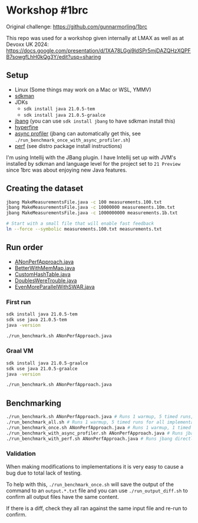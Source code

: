 # Workshop #1brc

Original challenge: https://github.com/gunnarmorling/1brc

This repo was used for a workshop given internally at LMAX as well as at Devoxx UK 2024:
https://docs.google.com/presentation/d/1XA78LGgj9ldSPr5mjDAZQHzXQPFB7sowgfLhH0kQg3Y/edit?usp=sharing

## Setup

 - Linux (Some things may work on a Mac or WSL, YMMV)
 - [sdkman](https://sdkman.io/)
 - JDKs
     - `sdk install java 21.0.5-tem`
     - `sdk install java 21.0.5-graalce`
 - [jbang](https://www.jbang.dev/) (you can use `sdk install jbang` to have sdkman install this)
 - [hyperfine](https://github.com/sharkdp/hyperfine)
 - [async profiler](https://github.com/async-profiler/async-profiler) (jbang can automatically get this, see `./run_benchmark_once_with_async_profiler.sh`)
 - [perf](https://perfwiki.github.io/main/) (see distro package install instructions)

I'm using Intellij with the JBang plugin. I have Intellij set up with JVM's installed by sdkman and language level for 
the project set to `21 Preview` since 1brc was about enjoying new Java features.

## Creating the dataset

```bash
jbang MakeMeasurementsFile.java -c 100 measurements.100.txt 
jbang MakeMeasurementsFile.java -c 10000000 measurements.10m.txt 
jbang MakeMeasurementsFile.java -c 1000000000 measurements.1b.txt 

# Start with a small file that will enable fast feedback
ln --force --symbolic measurements.100.txt measurements.txt
```

## Run order

- [ANonPerfApproach.java](ANonPerfApproach.java)
- [BetterWithMemMap.java](BetterWithMemMap.java)
- [CustomHashTable.java](CustomHashTable.java)
- [DoublesWereTrouble.java](DoublesWereTrouble.java)
- [EvenMoreParallelWithSWAR.java](EvenMoreParallelWithSWAR.java)

### First run

```bash
sdk install java 21.0.5-tem
sdk use java 21.0.5-tem
java -version

./run_benchmark.sh ANonPerfApproach.java
```

### Graal VM

```bash
sdk install java 21.0.5-graalce
sdk use java 21.0.5-graalce
java -version

./run_benchmark.sh ANonPerfApproach.java
```

## Benchmarking

```bash
./run_benchmark.sh ANonPerfApproach.java # Runs 1 warmup, 5 timed runs, outputs benchmark results only
./run_benchmark_all.sh # Runs 1 warmup, 5 timed runs for all implementations, outputs benchmark results only
./run_benchmark_once.sh ANonPerfApproach.java # Runs 1 warmup, 1 timed runs, outputs benchmark results and md5sum of output
./run_benchmark_with_async_profiler.sh ANonPerfApproach.java # Runs jbang directly but with async profiler attached to create a CPU flamegraph
./run_benchmark_with_perf.sh ANonPerfApproach.java # Runs jbang directly but with linux perf monitoring some notable events
```

### Validation

When making modifications to implementations it is very easy to cause a bug due to total lack of testing.

To help with this, `./run_benchmark_once.sh` will save the output of the command to an `output.*.txt` file and you
can use `./run_output_diff.sh` to confirm all output files have the same content.

If there is a diff, check they all ran against the same input file and re-run to confirm.